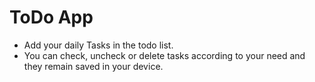 # ToDo App
- Add your daily Tasks in the todo list. 
- You can check, uncheck or delete tasks according to your need and they remain saved in your device.
